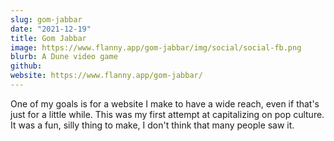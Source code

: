 ```yaml
---
slug: gom-jabbar
date: "2021-12-19"
title: Gom Jabbar
image: https://www.flanny.app/gom-jabbar/img/social/social-fb.png
blurb: A Dune video game
github: 
website: https://www.flanny.app/gom-jabbar/
---
```


One of my goals is for a website I make to have a wide reach, even if that's just for a little while. This was my first attempt at capitalizing on pop culture. It was a fun, silly thing to make, I don't think that many people saw it.